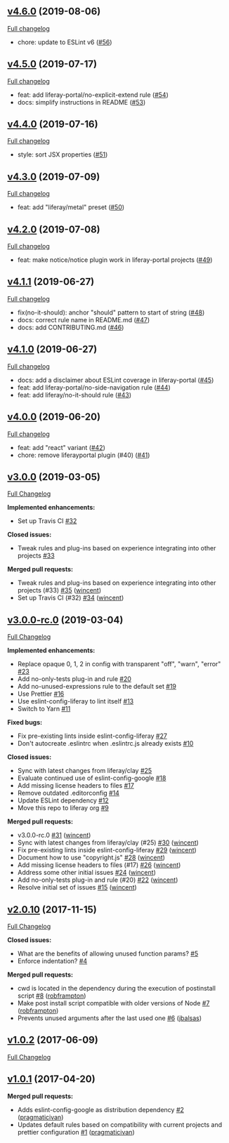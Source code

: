 ## [v4.6.0](https://github.com/liferay/eslint-config-liferay/tree/v4.6.0) (2019-08-06)

[Full changelog](https://github.com/liferay/eslint-config-liferay/compare/v4.5.0...v4.6.0)

- chore: update to ESLint v6 ([\#56](https://github.com/liferay/eslint-config-liferay/pull/56))

## [v4.5.0](https://github.com/liferay/eslint-config-liferay/tree/v4.5.0) (2019-07-17)

[Full changelog](https://github.com/liferay/eslint-config-liferay/compare/v4.4.0...v4.5.0)

- feat: add liferay-portal/no-explicit-extend rule ([\#54](https://github.com/liferay/eslint-config-liferay/pull/54))
- docs: simplify instructions in README ([\#53](https://github.com/liferay/eslint-config-liferay/pull/53))

## [v4.4.0](https://github.com/liferay/eslint-config-liferay/tree/v4.4.0) (2019-07-16)

[Full changelog](https://github.com/liferay/eslint-config-liferay/compare/v4.3.0...v4.4.0)

- style: sort JSX properties ([\#51](https://github.com/liferay/eslint-config-liferay/pull/51))

## [v4.3.0](https://github.com/liferay/eslint-config-liferay/tree/v4.3.0) (2019-07-09)

[Full changelog](https://github.com/liferay/eslint-config-liferay/compare/v4.2.0...v4.3.0)

- feat: add "liferay/metal" preset ([\#50](https://github.com/liferay/eslint-config-liferay/pull/50))

## [v4.2.0](https://github.com/liferay/eslint-config-liferay/tree/v4.2.0) (2019-07-08)

[Full changelog](https://github.com/liferay/eslint-config-liferay/compare/v4.1.1...v4.2.0)

- feat: make notice/notice plugin work in liferay-portal projects ([\#49](https://github.com/liferay/eslint-config-liferay/pull/49))

## [v4.1.1](https://github.com/liferay/eslint-config-liferay/tree/v4.1.1) (2019-06-27)

[Full changelog](https://github.com/liferay/eslint-config-liferay/compare/v4.1.0...v4.1.1)

- fix(no-it-should): anchor "should" pattern to start of string ([\#48](https://github.com/liferay/eslint-config-liferay/pull/48))
- docs: correct rule name in README.md ([\#47](https://github.com/liferay/eslint-config-liferay/pull/47))
- docs: add CONTRIBUTING.md ([\#46](https://github.com/liferay/eslint-config-liferay/pull/46))

## [v4.1.0](https://github.com/liferay/eslint-config-liferay/tree/v4.1.0) (2019-06-27)

[Full changelog](https://github.com/liferay/eslint-config-liferay/compare/v4.0.0...v4.1.0)

- docs: add a disclaimer about ESLint coverage in liferay-portal ([\#45](https://github.com/liferay/eslint-config-liferay/pull/45))
- feat: add liferay-portal/no-side-navigation rule ([\#44](https://github.com/liferay/eslint-config-liferay/pull/44))
- feat: add liferay/no-it-should rule ([\#43](https://github.com/liferay/eslint-config-liferay/pull/43))

## [v4.0.0](https://github.com/liferay/eslint-config-liferay/tree/v4.0.0) (2019-06-20)

[Full changelog](https://github.com/liferay/eslint-config-liferay/compare/v3.0.0...v4.0.0)

- feat: add "react" variant ([\#42](https://github.com/liferay/eslint-config-liferay/pull/42))
- chore: remove liferayportal plugin (#40) ([\#41](https://github.com/liferay/eslint-config-liferay/pull/41))

## [v3.0.0](https://github.com/liferay/eslint-config-liferay/tree/v3.0.0) (2019-03-05)
[Full Changelog](https://github.com/liferay/eslint-config-liferay/compare/v3.0.0-rc.0...v3.0.0)

**Implemented enhancements:**

- Set up Travis CI [\#32](https://github.com/liferay/eslint-config-liferay/issues/32)

**Closed issues:**

- Tweak rules and plug-ins based on experience integrating into other projects [\#33](https://github.com/liferay/eslint-config-liferay/issues/33)

**Merged pull requests:**

- Tweak rules and plug-ins based on experience integrating into other projects \(\#33\) [\#35](https://github.com/liferay/eslint-config-liferay/pull/35) ([wincent](https://github.com/wincent))
- Set up Travis CI \(\#32\) [\#34](https://github.com/liferay/eslint-config-liferay/pull/34) ([wincent](https://github.com/wincent))

## [v3.0.0-rc.0](https://github.com/liferay/eslint-config-liferay/tree/v3.0.0-rc.0) (2019-03-04)
[Full Changelog](https://github.com/liferay/eslint-config-liferay/compare/v2.0.10...v3.0.0-rc.0)

**Implemented enhancements:**

- Replace opaque 0, 1, 2 in config with transparent "off", "warn", "error" [\#23](https://github.com/liferay/eslint-config-liferay/issues/23)
- Add no-only-tests plug-in and rule [\#20](https://github.com/liferay/eslint-config-liferay/issues/20)
- Add no-unused-expressions rule to the default set [\#19](https://github.com/liferay/eslint-config-liferay/issues/19)
- Use Prettier [\#16](https://github.com/liferay/eslint-config-liferay/issues/16)
- Use eslint-config-liferay to lint itself [\#13](https://github.com/liferay/eslint-config-liferay/issues/13)
- Switch to Yarn [\#11](https://github.com/liferay/eslint-config-liferay/issues/11)

**Fixed bugs:**

- Fix pre-existing lints inside eslint-config-liferay [\#27](https://github.com/liferay/eslint-config-liferay/issues/27)
- Don't autocreate .eslintrc when .eslintrc.js already exists [\#10](https://github.com/liferay/eslint-config-liferay/issues/10)

**Closed issues:**

- Sync with latest changes from liferay/clay [\#25](https://github.com/liferay/eslint-config-liferay/issues/25)
- Evaluate continued use of eslint-config-google [\#18](https://github.com/liferay/eslint-config-liferay/issues/18)
- Add missing license headers to files [\#17](https://github.com/liferay/eslint-config-liferay/issues/17)
- Remove outdated .editorconfig [\#14](https://github.com/liferay/eslint-config-liferay/issues/14)
- Update ESLint dependency [\#12](https://github.com/liferay/eslint-config-liferay/issues/12)
- Move this repo to liferay org [\#9](https://github.com/liferay/eslint-config-liferay/issues/9)

**Merged pull requests:**

- v3.0.0-rc.0 [\#31](https://github.com/liferay/eslint-config-liferay/pull/31) ([wincent](https://github.com/wincent))
-  Sync with latest changes from liferay/clay \(\#25\) [\#30](https://github.com/liferay/eslint-config-liferay/pull/30) ([wincent](https://github.com/wincent))
- Fix pre-existing lints inside eslint-config-liferay [\#29](https://github.com/liferay/eslint-config-liferay/pull/29) ([wincent](https://github.com/wincent))
- Document how to use "copyright.js" [\#28](https://github.com/liferay/eslint-config-liferay/pull/28) ([wincent](https://github.com/wincent))
- Add missing license headers to files \(\#17\) [\#26](https://github.com/liferay/eslint-config-liferay/pull/26) ([wincent](https://github.com/wincent))
- Address some other initial issues [\#24](https://github.com/liferay/eslint-config-liferay/pull/24) ([wincent](https://github.com/wincent))
- Add no-only-tests plug-in and rule \(\#20\) [\#22](https://github.com/liferay/eslint-config-liferay/pull/22) ([wincent](https://github.com/wincent))
- Resolve initial set of issues [\#15](https://github.com/liferay/eslint-config-liferay/pull/15) ([wincent](https://github.com/wincent))

## [v2.0.10](https://github.com/liferay/eslint-config-liferay/tree/v2.0.10) (2017-11-15)
[Full Changelog](https://github.com/liferay/eslint-config-liferay/compare/v1.0.2...v2.0.10)

**Closed issues:**

- What are the benefits of allowing unused function params? [\#5](https://github.com/liferay/eslint-config-liferay/issues/5)
- Enforce indentation? [\#4](https://github.com/liferay/eslint-config-liferay/issues/4)

**Merged pull requests:**

- cwd is located in the dependency during the execution of postinstall script [\#8](https://github.com/liferay/eslint-config-liferay/pull/8) ([robframpton](https://github.com/robframpton))
- Make post install script compatible with older versions of Node [\#7](https://github.com/liferay/eslint-config-liferay/pull/7) ([robframpton](https://github.com/robframpton))
- Prevents unused arguments after the last used one [\#6](https://github.com/liferay/eslint-config-liferay/pull/6) ([jbalsas](https://github.com/jbalsas))

## [v1.0.2](https://github.com/liferay/eslint-config-liferay/tree/v1.0.2) (2017-06-09)
[Full Changelog](https://github.com/liferay/eslint-config-liferay/compare/v1.0.1...v1.0.2)

## [v1.0.1](https://github.com/liferay/eslint-config-liferay/tree/v1.0.1) (2017-04-20)
**Merged pull requests:**

- Adds eslint-config-google as distribution dependency [\#2](https://github.com/liferay/eslint-config-liferay/pull/2) ([pragmaticivan](https://github.com/pragmaticivan))
- Updates default rules based on compatibility with current projects and prettier configuration [\#1](https://github.com/liferay/eslint-config-liferay/pull/1) ([pragmaticivan](https://github.com/pragmaticivan))
